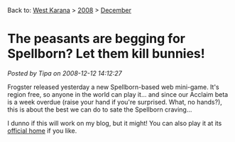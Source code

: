 Back to: [West Karana](/posts/westkarana.md) > [2008](/posts/2008/westkarana.md) > [December](./westkarana.md)
# The peasants are begging for Spellborn? Let them kill bunnies!

*Posted by Tipa on 2008-12-12 14:12:27*

Frogster released yesterday a new Spellborn-based web mini-game. It's region free, so anyone in the world can play it... and since our Acclaim beta is a week overdue (raise your hand if you're surprised. What, no hands?), this is about the best we can do to sate the Spellborn craving...

I dunno if this will work on my blog, but it might! You can also play it at its [official home](http://spellborn.frogster-ip.com/hoppy/#) if you like.





